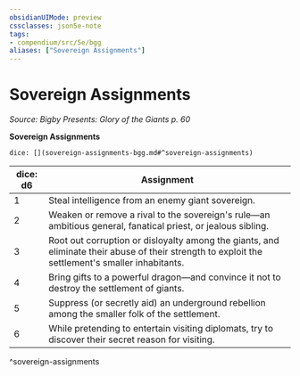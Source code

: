 ```yaml
---
obsidianUIMode: preview
cssclasses: json5e-note
tags:
- compendium/src/5e/bgg
aliases: ["Sovereign Assignments"]
---
```

# Sovereign Assignments
*Source: Bigby Presents: Glory of the Giants p. 60* 

**Sovereign Assignments**

`dice: [](sovereign-assignments-bgg.md#^sovereign-assignments)`

| dice: d6 | Assignment |
|----------|------------|
| 1 | Steal intelligence from an enemy giant sovereign. |
| 2 | Weaken or remove a rival to the sovereign's rule—an ambitious general, fanatical priest, or jealous sibling. |
| 3 | Root out corruption or disloyalty among the giants, and eliminate their abuse of their strength to exploit the settlement's smaller inhabitants. |
| 4 | Bring gifts to a powerful dragon—and convince it not to destroy the settlement of giants. |
| 5 | Suppress (or secretly aid) an underground rebellion among the smaller folk of the settlement. |
| 6 | While pretending to entertain visiting diplomats, try to discover their secret reason for visiting. |
^sovereign-assignments